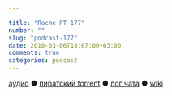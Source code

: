```yaml
---

title: "После РТ 177"
number: ""
slug: "podcast-177"
date: 2010-03-06T18:07:00+03:00
comments: true
categories: podcast
---
```

[аудио](http://cdn.radio-t.com/rt177post.mp3) ● [пиратский torrent](http://pirates.radio-t.com/torrents/rt177post.mp3.torrent) ● [лог чата](http://chat.radio-t.com/logs/radio-t-177.html) ● [wiki](http://wiki.radio-t.com/%D0%9F%D0%BE%D1%81%D0%BB%D0%B5_%D0%A0%D0%A2_177)<audio src="http://cdn.radio-t.com/rt177post.mp3" preload="none">
